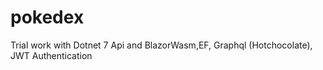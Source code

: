 # pokedex
Trial work with Dotnet 7 Api and BlazorWasm,EF, Graphql (Hotchocolate), JWT Authentication 
